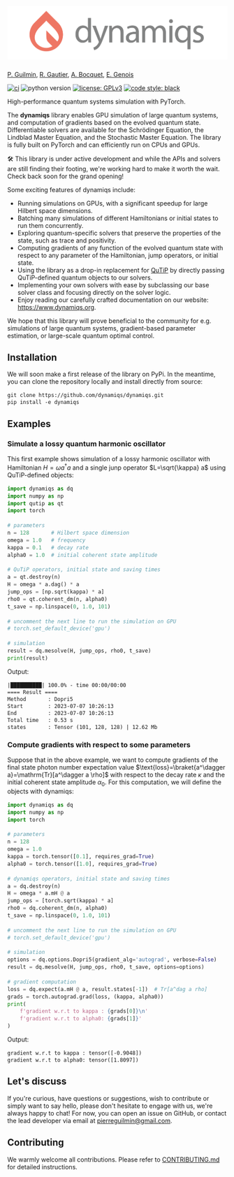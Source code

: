 <h1 align="center">
    <img src="./docs/media/dynamiqs_logo.png" width="520" alt="dynamiqs library logo">
</h1>

[P. Guilmin](https://github.com/pierreguilmin), [R. Gautier](https://github.com/gautierronan), [A. Bocquet](https://github.com/abocquet), [E. Genois](https://github.com/eliegenois)

[![ci](https://github.com/dynamiqs/dynamiqs/actions/workflows/ci.yml/badge.svg)](https://github.com/dynamiqs/dynamiqs/actions/workflows/ci.yml)  ![python version](https://img.shields.io/badge/python-3.8%2B-blue) [![license: GPLv3](https://img.shields.io/badge/license-GPLv3-yellow)](https://github.com/dynamiqs/dynamiqs/blob/main/LICENSE) [![code style: black](https://img.shields.io/badge/code%20style-black-000000.svg)](https://github.com/psf/black)

High-performance quantum systems simulation with PyTorch.

The **dynamiqs** library enables GPU simulation of large quantum systems, and computation of gradients based on the evolved quantum state. Differentiable solvers are available for the Schrödinger Equation, the Lindblad Master Equation, and the Stochastic Master Equation. The library is fully built on PyTorch and can efficiently run on CPUs and GPUs.

:hammer_and_wrench: This library is under active development and while the APIs and solvers are still finding their footing, we're working hard to make it worth the wait. Check back soon for the grand opening!

Some exciting features of dynamiqs include:

- Running simulations on GPUs, with a significant speedup for large Hilbert space dimensions.
- Batching many simulations of different Hamiltonians or initial states to run them concurrently.
- Exploring quantum-specific solvers that preserve the properties of the state, such as trace and positivity.
- Computing gradients of any function of the evolved quantum state with respect to any parameter of the Hamiltonian, jump operators, or initial state.
- Using the library as a drop-in replacement for [QuTiP](https://qutip.org/) by directly passing QuTiP-defined quantum objects to our solvers.
- Implementing your own solvers with ease by subclassing our base solver class and focusing directly on the solver logic.
- Enjoy reading our carefully crafted documentation on our website: <https://www.dynamiqs.org>.

We hope that this library will prove beneficial to the community for e.g. simulations of large quantum systems, gradient-based parameter estimation, or large-scale quantum optimal control.

## Installation

We will soon make a first release of the library on PyPi. In the meantime, you can clone the repository locally and install directly from source:

```shell
git clone https://github.com/dynamiqs/dynamiqs.git
pip install -e dynamiqs
```

## Examples

### Simulate a lossy quantum harmonic oscillator

This first example shows simulation of a lossy harmonic oscillator with Hamiltonian $H=\omega a^\dagger a$ and a single junp operator $L=\sqrt{\kappa} a$ using QuTiP-defined objects:

```python
import dynamiqs as dq
import numpy as np
import qutip as qt
import torch

# parameters
n = 128       # Hilbert space dimension
omega = 1.0   # frequency
kappa = 0.1   # decay rate
alpha0 = 1.0  # initial coherent state amplitude

# QuTiP operators, initial state and saving times
a = qt.destroy(n)
H = omega * a.dag() * a
jump_ops = [np.sqrt(kappa) * a]
rho0 = qt.coherent_dm(n, alpha0)
t_save = np.linspace(0, 1.0, 101)

# uncomment the next line to run the simulation on GPU
# torch.set_default_device('gpu')

# simulation
result = dq.mesolve(H, jump_ops, rho0, t_save)
print(result)
```

Output:

```shell
|██████████| 100.0% - time 00:00/00:00
==== Result ====
Method       : Dopri5
Start        : 2023-07-07 10:26:13
End          : 2023-07-07 10:26:13
Total time   : 0.53 s
states       : Tensor (101, 128, 128) | 12.62 Mb
```

### Compute gradients with respect to some parameters

Suppose that in the above example, we want to compute gradients of the final state photon number expectation value $\text{loss}=\braket{a^\dagger a}=\mathrm{Tr}[a^\dagger a \rho]$ with respect to the decay rate $\kappa$ and the initial coherent state amplitude $\alpha_0$. For this computation, we will define the objects with dynamiqs:

```python
import dynamiqs as dq
import numpy as np
import torch

# parameters
n = 128
omega = 1.0
kappa = torch.tensor([0.1], requires_grad=True)
alpha0 = torch.tensor([1.0], requires_grad=True)

# dynamiqs operators, initial state and saving times
a = dq.destroy(n)
H = omega * a.mH @ a
jump_ops = [torch.sqrt(kappa) * a]
rho0 = dq.coherent_dm(n, alpha0)
t_save = np.linspace(0, 1.0, 101)

# uncomment the next line to run the simulation on GPU
# torch.set_default_device('gpu')

# simulation
options = dq.options.Dopri5(gradient_alg='autograd', verbose=False)
result = dq.mesolve(H, jump_ops, rho0, t_save, options=options)

# gradient computation
loss = dq.expect(a.mH @ a, result.states[-1])  # Tr[a^dag a rho]
grads = torch.autograd.grad(loss, (kappa, alpha0))
print(
    f'gradient w.r.t to kappa : {grads[0]}\n'
    f'gradient w.r.t to alpha0: {grads[1]}'
)
```

Output:

```shell
gradient w.r.t to kappa : tensor([-0.9048])
gradient w.r.t to alpha0: tensor([1.8097])
```

## Let's discuss

If you're curious, have questions or suggestions, wish to contribute or simply want to say hello, please don't hesitate to engage with us, we're always happy to chat! For now, you can open an issue on GitHub, or contact the lead developer via email at <pierreguilmin@gmail.com>.

## Contributing

We warmly welcome all contributions. Please refer to [CONTRIBUTING.md](https://github.com/dynamiqs/dynamiqs/blob/main/CONTRIBUTING.md) for detailed instructions.
